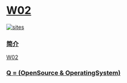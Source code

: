 ﻿# [W02](https://github.com/OS-Q/W02)

[![sites](http://182.61.61.133/link/resources/OSQ.png)](http://www.OS-Q.com)

### [简介](https://github.com/OS-Q/W02/wiki)

[W02](https://github.com/OS-Q/W02)


### [Q = (OpenSource & OperatingSystem) ](http://www.OS-Q.com)
